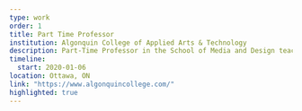 ```yaml
---
type: work
order: 1
title: Part Time Professor
institution: Algonquin College of Applied Arts & Technology
description: Part-Time Professor in the School of Media and Design teaching the Cross-Platform Web Design (introductory HTML & CSS) and Applied Industry Projects.
timeline:
  start: 2020-01-06
location: Ottawa, ON
link: "https://www.algonquincollege.com/"
highlighted: true
---
```

